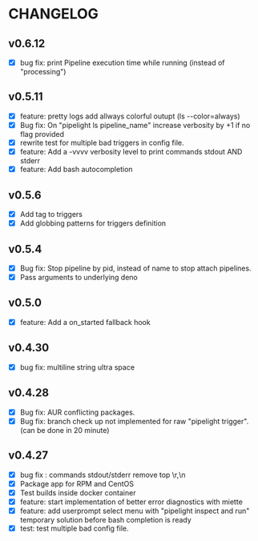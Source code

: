 # CHANGELOG

## v0.6.12

- [x] bug fix: print Pipeline execution time while running (instead of "processing")

## v0.5.11

- [x] feature: pretty logs add allways colorful outupt (ls --color=always)
- [x] Bug fix: On "pipelight ls pipeline_name" increase verbosity by +1 if no flag provided
- [x] rewrite test for multiple bad triggers in config file.
- [x] feature: Add a -vvvv verbosity level to print commands stdout AND stderr
- [x] feature: Add bash autocompletion

## v0.5.6

- [x] Add tag to triggers
- [x] Add globbing patterns for triggers definition

## v0.5.4

- [x] Bug fix: Stop pipeline by pid, instead of name to stop attach pipelines.
- [x] Pass arguments to underlying deno

## v0.5.0

- [x] feature: Add a on_started fallback hook

## v0.4.30

- [x] bug fix: multiline string ultra space

## v0.4.28

- [x] Bug fix: AUR conflicting packages.
- [x] Bug fix: branch check up not implemented for raw "pipelight trigger". (can be done in 20 minute)

## v0.4.27

- [x] bug fix : commands stdout/stderr remove top \r,\n
- [x] Package app for RPM and CentOS
- [x] Test builds inside docker container
- [x] feature: start implementation of better error diagnostics with miette
- [x] feature: add userprompt select menu with "pipelight inspect and run" temporary solution before bash completion is ready
- [x] test: test multiple bad config file.
